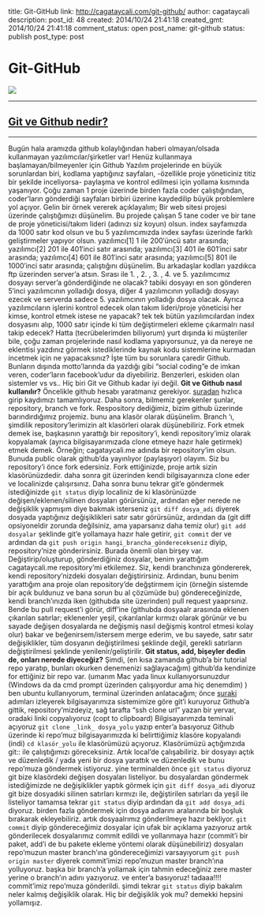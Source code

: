 title: Git-GitHub
link: http://cagataycali.com/git-github/
author: cagataycali
description: 
post_id: 48
created: 2014/10/24 21:41:18
created_gmt: 2014/10/24 21:41:18
comment_status: open
post_name: git-github
status: publish
post_type: post

# Git-GitHub

![](https://images-blogger-opensocial.googleusercontent.com/gadgets/proxy?url=http%3A%2F%2Femirbozkir.com%2Fblog%2Fwp-content%2Fuploads%2F2013%2F07%2Fgithuboctacat-600x200.jpg&container=blogger&gadget=a&rewriteMime=image%2F*)

* * *

## [Git ve Github nedir?](http://emirbozkir.com/blog/git-ve-github-nedir/)

* * *

Bugün hala aramızda github kolaylığından haberi olmayan/olsada kullanmayan yazılımcılar/şirketler var! Henüz kullanmaya başlamayan/bilmeyenler için Github Yazılım projelerinde en büyük sorunlardan biri, kodlama yaptığınız sayfaları, -özellikle proje yöneticiniz titiz bir şekilde inceliyorsa- paylaşma ve kontrol edilmesi için yollama kısmında yaşanıyor. Çoğu zaman 1 proje üzerinde birden fazla coder çalıştığından, coder’ların gönderdiği sayfaları birbiri üzerine kaydedilip büyük problemlere yol açıyor. Gelin bir örnek vererek açıklayalım; Bir web sitesi projesi üzerinde çalıştığımızı düşünelim. Bu projede çalışan 5 tane coder ve bir tane de proje yöneticisi/takım lideri (adınızı siz koyun) olsun. index sayfamızda da 1000 satır kod olsun ve bu 5 yazılımcımızda index sayfası üzerinde farklı geliştirmeler yapıyor olsun. yazılımcı[1] 1 ile 200′üncü satır arasında; yazılımcı[2] 201 ile 401′inci satır arasında; yazılımcı[3] 401 ile 601′inci satır arasında; yazılımcı[4] 601 ile 801′inci satır arasında; yazılımcı[5] 801 ile 1000′inci satır arasında; çalıştığını düşünelim. Bu arkadaşlar kodları yazdıkca ftp üzerinden server’a atsın. Sırası ile 1. , 2. , 3. , 4. ve 5. yazılımcımız dosyayı server’a gönderdiğinde ne olacak? tabiki dosyayı en son gönderen 5′inci yazılımcının yolladığı dosya, diğer 4 yazılımcının yolladığı dosyayı ezecek ve serverda sadece 5. yazılımcının yolladığı dosya olacak. Ayrıca yazılımcıların işlerini kontrol edecek olan takım lideri/proje yöneticisi her kimse, kontrol etmek istese ne yapacak? tek tek bütün yazılımcılardan index dosyasını alıp, 1000 satır içinde ki tüm değiştirmeleri ekleme çıkarmalrı nasıl takip edecek? Hatta (tecrübelerimden biliyorum) yurt dışında ki müşteriler bile, çoğu zaman projelerinde nasıl kodlama yapıyorsunuz, ya da nereye ne eklentisi yazdınız görmek istediklerinde kaynak kodu sistemlerine kurmadan incetmek için ne yapacaksınız? İşte tüm bu sorunlara çaredir Github. Bunların dışında motto’larında da yazdığı gibi “social coding”e de imkan veren, coder’ların facebook’udur da diyebiliriz. Benzerleri, eskiden olan sistemler vs vs.. Hiç biri Git ve Github kadar iyi değil. **Git ve Github nasıl kullanılır?** Öncelikle github hesabı yaratmanız gerekiyor. [şuradan](https://github.com/) hızlıca girip kaydımızı tamamlıyoruz. Daha sonra, bilmemiz gerekenler şunlar, repository, branch ve fork. Respository dediğimiz, bizim github üzerinde barındırdığımız projemiz. bunu ana klasör olarak düşünelim. Branch ‘ı, şimdilik repository’lerimizin alt klasörleri olarak düşünebiliriz. Fork etmek demek ise, başkasının yarattığı bir repository’i, kendi repository’imiz olarak kopyalamak (ayrıca bilgisayarımızada clone etmeye hazır hale getirmek) etmek demek. Örneğin; cagataycali.me adında bir repository’im olsun. Bunuda public olarak github’da yayınlıyor (paylaşıyor) olayım. Siz bu repository’i önce fork edersiniz. Fork ettiğinizde, proje artık sizin klasörünüzdedir. daha sonra git üzerinden kendi bilgisayarınıza clone eder ve localinizde çalışırsınız. Daha sonra bunu tekrar git’e göndermek istediğinizde `git status` diyip localiniz de ki klasörünüzde değişen/eklenen/silinen dosyaları görürsünüz, ardından eğer nerede ne değişiklik yapmışım diye bakmak isterseniz `git diff dosya_adi` diyerek dosyada yaptığınız değişiklikleri satır satır görürsünüz, ardından da (git diff opsiyoneldir zorunda değilsiniz, ama yaparsanız daha temiz olur) `git add dosyalar` şeklinde git’e yollamaya hazır hale getirir, `git commit` der ve ardından da `git push origin hangi_brancha_gönderecekseniz` diyip, repository’nize gönderirsiniz. Burada önemli olan birşey var. Değiştirip/oluşturup, gönderdiğiniz dosyalar, benim yarattığım cagataycali.me repository’mi etkilemez. Siz, kendi branchınıza göndererek, kendi repository’nizdeki dosyaları değiştirirsiniz. Ardından, bunu benim yarattığım ana proje olan repository’de değştirmem için (örneğin sistemde bir açık buldunuz ve bana sorun bu al çözümüde bu) göndereceğinizde, kendi branch’ınızda iken (githubda site üzerinden) pull request yaaprsınız. Bende bu pull request’i görür, diff’ine (githubda dosyaalr arasında eklenen çıkarılan satırlar; eklenenler yeşil, çıkarılanlar kırmızı olarak görünür ve bu sayade değişen dosyalarda ne değişmiş nasıl değişmiş kontrol etmesi kolay olur) bakar ve beğenirsem/istersem merge ederim, ve bu sayede, satır satır değişiklikler, tüm dosyanın değiştirilmesi şeklinde değil, gerekli satırların değiştirilmesi şeklinde yenilenir/geliştirilir. **Git status, add, bişeyler dedin de, onları nerede diyeceğiz?** Şimdi, (en kısa zamanda github’a bir tutorial repo yaratıp, bunları okurken denemenizi sağlayacağım) github’da kendinize for ettiğiniz bir repo var. (umarım Mac yada linux kullanıyorsunuzdur (Windows da da cmd prompt üzerinden çalışıyordur ama hiç denemdim) ) ben ubuntu kullanıyorum, terminal üzerinden anlatacağım; önce [şuraki](http://git-scm.com/book/en/Getting-Started-Installing-Git) adımları izleyerek bilgisayarımıza sistemimize göre git’i kuruyoruz Github’a gittik, repository’mizdeyiz, sağ tarafta “ssh clone url” yazan bir yervar, oradaki linki copyalıyoruz (copt to clipboard) Bilgisayarımzda teminali açıyoruz `git clone _link_ dosya_yolu` yazıp enter’a basıyoruz Github üzerinde ki repo’muz bilgisayarımızda ki belirttiğimiz klasöre kopyalandı (indi) `cd klasör_yolu` ile klasörümüzü açıyoruz. Klasörümüzü açtığımzıda git:: ile çalıştığımızı göreceksiniz. Artık local’de çalışabiliriz. bir dosyayı açtık ve düzenledik / yada yeni bir dosya yarattık ve düzenledik ve bunu repo’muza göndermek istiyoruz. yine terminalden önce `git status` diyoruz git bize klasördeki değişen dosyaları listeliyor. bu dosyalardan göndermek istediğimizde ne değişiklikler yaptık görmek için `git diff dosya_adi` diyoruz git bize dosyadıki silinen satırları kırmızı ile, değiştirilen satırları da yeşil ile listeliyor tamamsa tekrar `git status` diyip ardından da `git add dosya_adi` diyoruz. birden fazla göndermek için dosya adlarını aralarında bir boşluk bırakarak ekleyebiliriz. artık dosyaalrımız gönderilmeye hazır bekliyor. `git commit` diyip göndereceğimiz dosyalar için ufak bir açıklama yazıyoruz artık gönderilecek dosyalarımız commit edildi ve yollanmaya hazır (commit’i bir paket, add’i de bu pakete ekleme yöntemi olarak düşünebiliriz) dosyaları repo’muzun master branch’ına göndereceğimizi varsayıyorum `git push origin master` diyerek commit’imizi repo’muzun master branch’ına yolluyoruz. başka bir branch’a yollamak için tahmin edeceğiniz zere master yerine o branch’ın adını yazıyoruz. ve enter’a basıyoruz! tadaaa!!!! commit’imiz repo’muza gönderildi. şimdi tekrar `git status` diyip bakalım neler kalmış değişiklik olarak. Hiç bir değişiklik yok mu? demekki hepsini yollamışız.